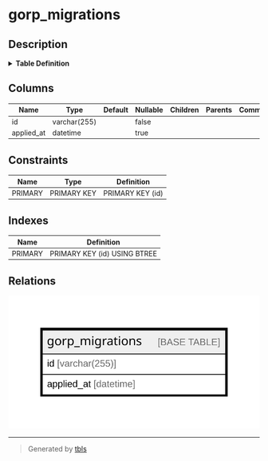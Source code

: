 # gorp_migrations

## Description

<details>
<summary><strong>Table Definition</strong></summary>

```sql
CREATE TABLE `gorp_migrations` (
  `id` varchar(255) NOT NULL,
  `applied_at` datetime DEFAULT NULL,
  PRIMARY KEY (`id`)
) ENGINE=InnoDB DEFAULT CHARSET=utf8
```

</details>

## Columns

| Name | Type | Default | Nullable | Children | Parents | Comment |
| ---- | ---- | ------- | -------- | -------- | ------- | ------- |
| id | varchar(255) |  | false |  |  |  |
| applied_at | datetime |  | true |  |  |  |

## Constraints

| Name | Type | Definition |
| ---- | ---- | ---------- |
| PRIMARY | PRIMARY KEY | PRIMARY KEY (id) |

## Indexes

| Name | Definition |
| ---- | ---------- |
| PRIMARY | PRIMARY KEY (id) USING BTREE |

## Relations

![er](gorp_migrations.svg)

---

> Generated by [tbls](https://github.com/k1LoW/tbls)
